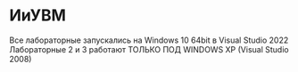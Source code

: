 # ИиУВМ 

Все лабораторные запускались на Windows 10 64bit в Visual Studio 2022
Лабораторные 2 и 3 работают ТОЛЬКО ПОД WINDOWS XP (Visual Studio 2008)
